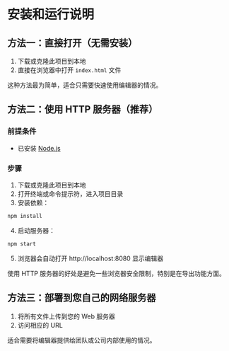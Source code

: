# 安装和运行说明

## 方法一：直接打开（无需安装）

1. 下载或克隆此项目到本地
2. 直接在浏览器中打开 `index.html` 文件

这种方法最为简单，适合只需要快速使用编辑器的情况。

## 方法二：使用 HTTP 服务器（推荐）

### 前提条件
- 已安装 [Node.js](https://nodejs.org/)

### 步骤

1. 下载或克隆此项目到本地
2. 打开终端或命令提示符，进入项目目录
3. 安装依赖：

```bash
npm install
```

4. 启动服务器：

```bash
npm start
```

5. 浏览器会自动打开 http://localhost:8080 显示编辑器

使用 HTTP 服务器的好处是避免一些浏览器安全限制，特别是在导出功能方面。

## 方法三：部署到您自己的网络服务器

1. 将所有文件上传到您的 Web 服务器
2. 访问相应的 URL

适合需要将编辑器提供给团队或公司内部使用的情况。 